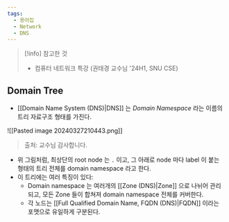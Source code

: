 ```yaml
---
tags:
  - 용어집
  - Network
  - DNS
---
```

> [!info] 참고한 것
> - 컴퓨터 네트워크 특강 (권태경 교수님 '24H1, SNU CSE)

## Domain Tree

- [[Domain Name System (DNS)|DNS]] 는 *Domain Namespace* 라는 이름의 트리 자료구조 형태를 가진다.

![[Pasted image 20240327210443.png]]
> 출처: 교수님 감사합니다.

- 위 그림처럼, 최상단의 root node 는 `.` 이고, 그 아래로 node 마다 label 이 붙는 형태의 트리 전체를 domain namespace 라고 한다.
- 이 트리에는 여러 특징이 있다:
	- Domain namespace 는 여러개의 [[Zone (DNS)|Zone]] 으로 나뉘어 관리되고, 모든 Zone 들이 합쳐져 domain namespace 전체를 커버한다.
	- 각 노드는 [[Full Qualified Domain Name, FQDN (DNS)|FQDN]] 이라는 포맷으로 유일하게 구분된다.